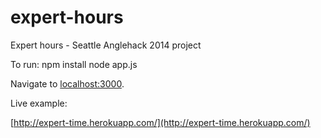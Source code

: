 expert-hours
============

Expert hours - Seattle Anglehack 2014 project

To run:
        npm install
        node app.js
    
Navigate to [localhost:3000](http://localhost:3000).

Live example:

[http://expert-time.herokuapp.com/](http://expert-time.herokuapp.com/)
